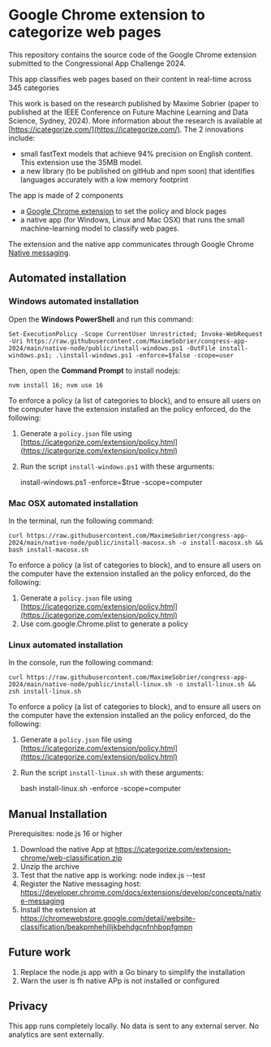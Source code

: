 # Google Chrome extension to categorize web pages

This repository contains the source code of the Google Chrome extension submitted to the Congressional App Challenge 2024. 

This app classifies web pages based on their content in real-time across 345 categories

This work is based on the research published by Maxime Sobrier (paper to published at the IEEE Conference on Future Machine Learning and Data Science, Sydney, 2024). More information about the research is available at [https://icategorize.com/](https://icategorize.com/). The 2 innovations include:

* small fastText models that achieve 94% precision on English content. This extension use the 35MB model.
* a new library (to be published on gitHub and npm soon) that identifies languages accurately with a low memory footprint

The app is made of 2 components

* a [Google Chrome extension](https://chromewebstore.google.com/detail/website-classification/beakpmhehilljkbehdgcnfnhbopfgmpn) to set the policy and block pages
* a native app (for Windows, Linux and Mac OSX) that runs the small machine-learning model to classify web pages.

The extension and the native app communicates through Google Chrome [Native messaging](https://developer.chrome.com/docs/extensions/develop/concepts/native-messaging).

## Automated installation

### Windows automated installation

Open the **Windows PowerShell** and run this command:

    Set-ExecutionPolicy -Scope CurrentUser Unrestricted; Invoke-WebRequest -Uri https://raw.githubusercontent.com/MaximeSobrier/congress-app-2024/main/native-node/public/install-windows.ps1 -OutFile install-windows.ps1; .\install-windows.ps1 -enforce=$false -scope=user

Then, open the **Command Prompt** to install nodejs:

    nvm install 16; nvm use 16

To enforce a policy (a list of categories to block), and to ensure all users on the computer have the extension installed an the policy enforced, do the following:
1. Generate a `policy.json` file using [https://icategorize.com/extension/policy.html](https://icategorize.com/extension/policy.html)
2. Run the script `install-windows.ps1` with these arguments:


    install-windows.ps1 -enforce=$true -scope=computer


### Mac OSX automated installation

In the terminal, run the following command:

    curl https://raw.githubusercontent.com/MaximeSobrier/congress-app-2024/main/native-node/public/install-macosx.sh -o install-macosx.sh && bash install-macosx.sh

To enforce a policy (a list of categories to block), and to ensure all users on the computer have the extension installed an the policy enforced, do the following:
1. Generate a `policy.json` file using [https://icategorize.com/extension/policy.html](https://icategorize.com/extension/policy.html)
2. Use com.google.Chrome.plist to generate a policy

### Linux automated installation

In the console, run the following command:

    curl https://raw.githubusercontent.com/MaximeSobrier/congress-app-2024/main/native-node/public/install-linux.sh -o install-linux.sh && zsh install-linux.sh

To enforce a policy (a list of categories to block), and to ensure all users on the computer have the extension installed an the policy enforced, do the following:
1. Generate a `policy.json` file using [https://icategorize.com/extension/policy.html](https://icategorize.com/extension/policy.html)
2. Run the script `install-linux.sh` with these arguments:


    bash install-linux.sh -enforce -scope=computer


## Manual Installation

Prerequisites: node.js 16 or higher

1. Download the native App at https://icategorize.com/extension-chrome/web-classification.zip
2. Unzip the archive
3. Test that the native app is working: node index.js --test
4. Register the Native messaging host: https://developer.chrome.com/docs/extensions/develop/concepts/native-messaging
5. Install the extension at https://chromewebstore.google.com/detail/website-classification/beakpmhehilljkbehdgcnfnhbopfgmpn


## Future work

1. Replace the node.js app with a Go binary to simplify the installation
2. Warn the user is fh native APp is not installed or configured


## Privacy

This app runs completely locally. No data is sent to any external server. No analytics are sent externally.